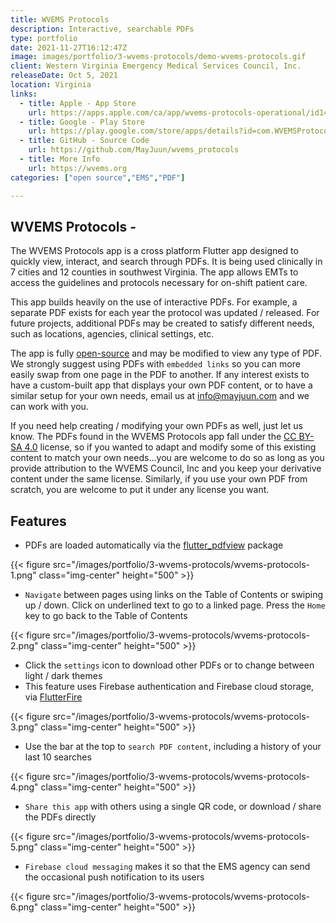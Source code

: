 ```yaml
---
title: WVEMS Protocols
description: Interactive, searchable PDFs
type: portfolio
date: 2021-11-27T16:12:47Z
image: images/portfolio/3-wvems-protocols/demo-wvems-protocols.gif
client: Western Virginia Emergency Medical Services Council, Inc.
releaseDate: Oct 5, 2021
location: Virginia
links: 
  - title: Apple - App Store
    url: https://apps.apple.com/ca/app/wvems-protocols-operational/id1437286516
  - title: Google - Play Store
    url: https://play.google.com/store/apps/details?id=com.WVEMSProtocols
  - title: GitHub - Source Code
    url: https://github.com/MayJuun/wvems_protocols
  - title: More Info
    url: https://wvems.org
categories: ["open source","EMS","PDF"]

---
```

## WVEMS Protocols -

The WVEMS Protocols app is a cross platform Flutter app designed to quickly view, interact, and search through PDFs. It is being used clinically in 7 cities and 12 counties in southwest Virginia. The app allows EMTs to access the guidelines and protocols necessary for on-shift patient care.

This app builds heavily on the use of interactive PDFs. For example, a separate PDF exists for each year the protocol was updated / released. For future projects, additional PDFs may be created to satisfy different needs, such as locations, agencies, clinical settings, etc.

The app is fully [open-source](https://github.com/MayJuun/wvems_protocols) and may be modified to view any type of PDF. We strongly suggest using PDFs with `embedded links` so you can more easily swap from one page in the PDF to another. If any interest exists to have a custom-built app that displays your own PDF content, or to have a similar setup for your own needs, email us at info@mayjuun.com and we can work with you.

If you need help creating / modifying your own PDFs as well, just let us know. The PDFs found in the WVEMS Protocols app fall under the [CC BY-SA 4.0](https://creativecommons.org/licenses/by-sa/4.0) license, so if you wanted to adapt and modify some of this existing content to match your own needs...you are welcome to do so as long as you provide attribution to the WVEMS Council, Inc and you keep your derivative content under the same license. Similarly, if you use your own PDF from scratch, you are welcome to put it under any license you want.

## Features

- PDFs are loaded automatically via the [flutter_pdfview](https://pub.dev/packages/flutter_pdfview) package

{{< figure src="/images/portfolio/3-wvems-protocols/wvems-protocols-1.png" class="img-center" height="500" >}}

- `Navigate` between pages using links on the Table of Contents or swiping up / down. Click on underlined text to go to a linked page. Press the `Home` key to go back to the Table of Contents

{{< figure src="/images/portfolio/3-wvems-protocols/wvems-protocols-2.png" class="img-center" height="500" >}}

- Click the `settings` icon to download other PDFs or to change between light / dark themes
- This feature uses Firebase authentication and Firebase cloud storage, via [FlutterFire](https://firebase.flutter.dev)

{{< figure src="/images/portfolio/3-wvems-protocols/wvems-protocols-3.png" class="img-center" height="500" >}}

- Use the bar at the top to `search PDF content`, including a history of your last 10 searches

{{< figure src="/images/portfolio/3-wvems-protocols/wvems-protocols-4.png" class="img-center" height="500" >}}

- `Share this app` with others using a single QR code, or download / share the PDFs directly

{{< figure src="/images/portfolio/3-wvems-protocols/wvems-protocols-5.png" class="img-center" height="500" >}}

- `Firebase cloud messaging` makes it so that the EMS agency can send the occasional push notification to its users

{{< figure src="/images/portfolio/3-wvems-protocols/wvems-protocols-6.png" class="img-center" height="500" >}}
